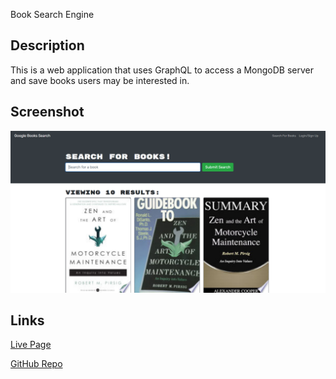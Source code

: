 Book Search Engine

## Description
This is a web application that uses GraphQL to access a MongoDB server and save books users may be interested in.

## Screenshot
![Screencap](/client/public/bookys.PNG)

## Links
<a href= "https://mern-book-thing.herokuapp.com/" target="_blank">Live Page</a>

<a href= "https://github.com/yohuck/book-search" target="_blank">GitHub Repo</a>

